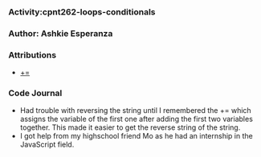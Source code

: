 ### Activity:cpnt262-loops-conditionals
### Author: Ashkie Esperanza
### Attributions
- [+=](https://developer.mozilla.org/en-US/docs/Web/JavaScript/Reference/Operators/Addition_assignment)
### Code Journal
- Had trouble with reversing the string until I remembered the += which assigns the variable of the first one after adding the first two variables together. This made it easier to get the reverse string of the string.
- I got help from my highschool friend Mo as he had an internship in the JavaScript field.